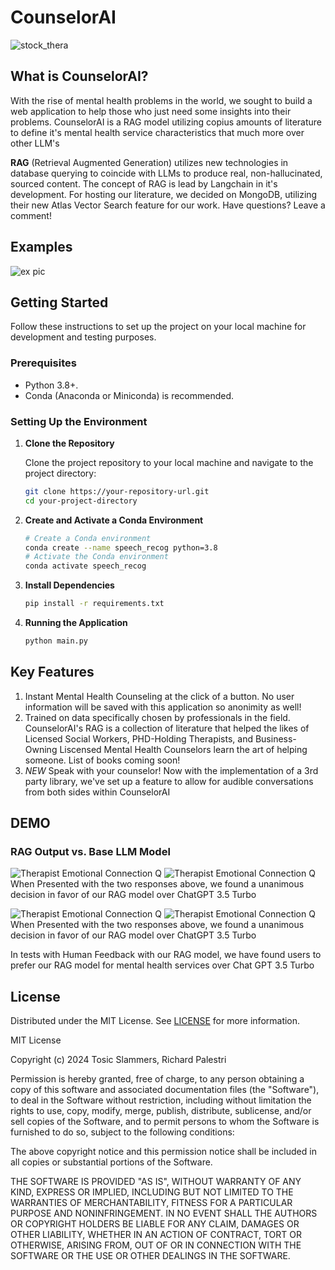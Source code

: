 # CounselorAI

![stock_thera](https://media.istockphoto.com/id/1388115351/photo/shot-of-a-young-man-having-a-therapeutic-session-with-a-psychologist.jpg?s=612x612&w=0&k=20&c=ABgfdHZRpzQCZpngz7jiaMfBiD081f5SONMTitDAGmQ=)

## What is CounselorAI?
With the rise of mental health problems in the world, we sought to build a web application to help those who just need some insights into their problems.
CounselorAI is a RAG model utilizing copius amounts of literature to define it's mental health service characteristics that much more over other LLM's

**RAG** (Retrieval Augmented Generation) utilizes new technologies in database querying to coincide with LLMs to produce real, non-hallucinated, sourced content. The concept of RAG is lead by Langchain in it's development.
For hosting our literature, we decided on MongoDB, utilizing their new Atlas Vector Search feature for our work. Have questions? Leave a comment!

## Examples
![ex pic](https://cdn.discordapp.com/attachments/1209124237848223829/1238167581752299631/image.png?ex=663f9e6b&is=663e4ceb&hm=fd2ad33b9cf7416d61d5bba9dafffc2a4e985a397dd99bf45a2442bc8adafa3c&)


## Getting Started


Follow these instructions to set up the project on your local machine for development and testing purposes.


### Prerequisites


- Python 3.8+.
- Conda (Anaconda or Miniconda) is recommended.


### Setting Up the Environment


1. **Clone the Repository**


   Clone the project repository to your local machine and navigate to the project directory:


   ```bash
   git clone https://your-repository-url.git
   cd your-project-directory


3. **Create and Activate a Conda Environment**


    ```bash
    # Create a Conda environment
    conda create --name speech_recog python=3.8
    # Activate the Conda environment
    conda activate speech_recog


4. **Install Dependencies**


    ```bash
    pip install -r requirements.txt


4. **Running the Application**


    ```bash
    python main.py


## Key Features
1. Instant Mental Health Counseling at the click of a button. No user information will be saved with this application so anonimity as well!
2. Trained on data specifically chosen by professionals in the field. CounselorAI's RAG is a collection of literature that helped the likes of Licensed Social Workers, PHD-Holding Therapists, and Business-Owning Liscensed Mental Health Counselors learn the art of helping someone. List of books coming soon!
3. *NEW* Speak with your counselor! Now with the implementation of a 3rd party library, we've set up a feature to allow for audible conversations from both sides within CounselorAI


## DEMO
### RAG Output vs. Base LLM Model
![Therapist Emotional Connection Q](https://i.imgur.com/raT3l89.png)
![Therapist Emotional Connection Q](https://i.imgur.com/qpAnimK.png)
When Presented with the two responses above, we found a unanimous decision in favor of our RAG model over ChatGPT 3.5 Turbo

![Therapist Emotional Connection Q](https://i.imgur.com/3Fe4sp3.png)
![Therapist Emotional Connection Q](https://i.imgur.com/mMcaTLy.png)
When Presented with the two responses above, we found a unanimous decision in favor of our RAG model over ChatGPT 3.5 Turbo

In tests with Human Feedback with our RAG model, we have found users to prefer our RAG model for mental health services over Chat GPT 3.5 Turbo

## License
Distributed under the MIT License. See [LICENSE](https://github.com/GeorgiosIoannouCoder/realesrgan/blob/main/LICENSE) for more information.

MIT License

Copyright (c) 2024 Tosic Slammers, Richard Palestri

Permission is hereby granted, free of charge, to any person obtaining a copy of this software and associated documentation files (the "Software"), to deal in the Software without restriction, including without limitation the rights to use, copy, modify, merge, publish, distribute, sublicense, and/or sell copies of the Software, and to permit persons to whom the Software is furnished to do so, subject to the following conditions:

The above copyright notice and this permission notice shall be included in all copies or substantial portions of the Software.

THE SOFTWARE IS PROVIDED "AS IS", WITHOUT WARRANTY OF ANY KIND, EXPRESS OR IMPLIED, INCLUDING BUT NOT LIMITED TO THE WARRANTIES OF MERCHANTABILITY, FITNESS FOR A PARTICULAR PURPOSE AND NONINFRINGEMENT. IN NO EVENT SHALL THE AUTHORS OR COPYRIGHT HOLDERS BE LIABLE FOR ANY CLAIM, DAMAGES OR OTHER LIABILITY, WHETHER IN AN ACTION OF CONTRACT, TORT OR OTHERWISE, ARISING FROM, OUT OF OR IN CONNECTION WITH THE SOFTWARE OR THE USE OR OTHER DEALINGS IN THE SOFTWARE.
